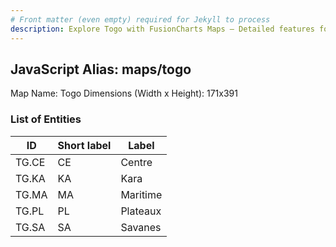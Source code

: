 ```yaml
---
# Front matter (even empty) required for Jekyll to process
description: Explore Togo with FusionCharts Maps – Detailed features for seamless integration. Try now & enhance your data visualization today! 
---
```


## JavaScript Alias: maps/togo

Map Name: Togo
Dimensions (Width x Height): 171x391





### List of Entities

ID | Short label | Label
---|---|---|
TG.CE|CE|Centre
TG.KA|KA|Kara
TG.MA|MA|Maritime
TG.PL|PL|Plateaux
TG.SA|SA|Savanes

